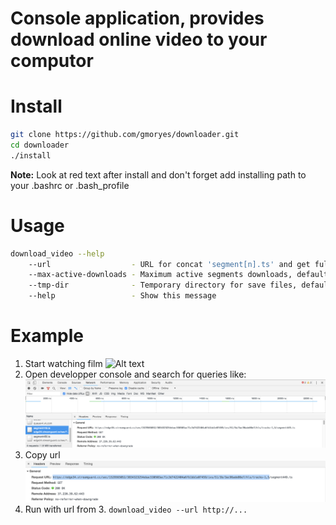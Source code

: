 # Console application, provides download online video to your computor

# Install
```sh
git clone https://github.com/gmoryes/downloader.git
cd downloader
./install
```

**Note:** Look at red text after install and don't forget add installing path to your .bashrc or .bash_profile

# Usage
```sh
download_video --help
	--url                  - URL for concat 'segment[n].ts' and get full video
	--max-active-downloads - Maximum active segments downloads, default: 5
	--tmp-dir              - Temporary directory for save files, default: /tmp
	--help                 - Show this message
```

# Example

1. Start watching film
    ![Alt text](images/1.png?raw=true "Title")
2. Open developper console and search for queries like:
    ![Alt text](images/2.png?raw=true "Title")
3. Copy url
    ![Alt text](images/3.png?raw=true "Title")
4. Run with url from 3. `download_video --url http://...`
    
